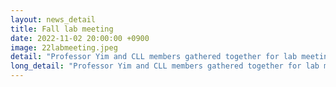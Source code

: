 ```yaml
---
layout: news_detail
title: Fall lab meeting 
date: 2022-11-02 20:00:00 +0900
image: 22labmeeting.jpeg
detail: "Professor Yim and CLL members gathered together for lab meeting. After having lunch together, we walked around Gyeongbok Palace and Blue House and enjoyed the beautiful weather. We also had a great time at the art gallery."
long_detail: "Professor Yim and CLL members gathered together for lab meeting. After having lunch together, we walked around Gyeongbok Palace and Blue House and enjoyed the beautiful weather. We also had a great time at the art gallery."
---
```


